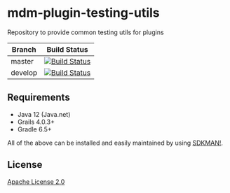 # mdm-plugin-testing-utils
Repository to provide common testing utils for plugins

| Branch | Build Status |
| ------ | ------------ |
| master | [![Build Status](https://jenkins.cs.ox.ac.uk/buildStatus/icon?job=Mauro+Data+Mapper+Plugins%2Fmdm-plugin-testing-utils%2Fmaster)](https://jenkins.cs.ox.ac.uk/blue/organizations/jenkins/Mauro%20Data%20Mapper%20Plugins%2Fmdm-plugin-testing-utils/branches) |
| develop | [![Build Status](https://jenkins.cs.ox.ac.uk/buildStatus/icon?job=Mauro+Data+Mapper+Plugins%2Fmdm-plugin-testing-utils%2Fdevelop)](https://jenkins.cs.ox.ac.uk/blue/organizations/jenkins/Mauro%20Data%20Mapper%20Plugins%2Fmdm-plugin-testing-utils/branches) |

## Requirements

* Java 12 (Java.net)
* Grails 4.0.3+
* Gradle 6.5+

All of the above can be installed and easily maintained by using [SDKMAN!](https://sdkman.io/install).

## License

[Apache License 2.0](LICENSE)
